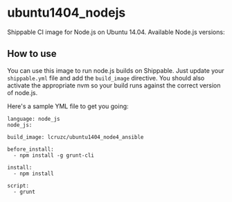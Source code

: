 ubuntu1404_nodejs
=================

Shippable CI image for Node.js on Ubuntu 14.04. Available Node.js versions:


## How to use
You can use this image to run node.js builds on Shippable. Just update your
`shippable.yml` file and add the `build_image` directive. You should also
activate the appropriate nvm so your build runs against the
correct version of node.js. 

Here's a sample YML file to get you going:

````
language: node_js
node_js:

build_image: lcruzc/ubuntu1404_node4_ansible

before_install:
  - npm install -g grunt-cli

install:
  - npm install

script:
  - grunt

````



